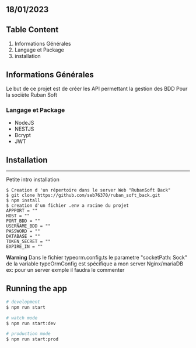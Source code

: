 ## 18/01/2023

## Table Content

1. Informations Générales
2. Langage et Package
3. installation

## Informations Générales

Le but de ce projet est de créer les API permettant la gestion des BDD 
Pour la sociète Ruban Soft

### Langage et Package

- NodeJS
- NESTJS
- Bcrypt
- JWT

## Installation

---

Petite intro installation

```
$ Creation d 'un répertoire dans le server Web "RubanSoft Back"
$ git clone https://github.com/seb76370/ruban_soft_back.git
$ npm install
$ creation d'un fichier .env a racine du projet
APPPORT = ""
HOST = ""
PORT_BDD = ""
USERNAME_BDD = ""
PASSWORD = ""
DATABASE = ""
TOKEN_SECRET = ""
EXPIRE_IN = ""
```

**Warning**
Dans le fichier typeorm.config.ts
le parametre "socketPath: Sock" de la variable typeOrmConfig est spécifique a
mon server Nginx/mariaDB
ex: pour un server exmple il faudra le commenter

## Running the app

```bash
# development
$ npm run start

# watch mode
$ npm run start:dev

# production mode
$ npm run start:prod
```
